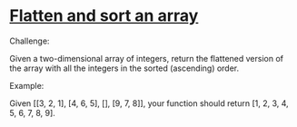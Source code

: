 # [Flatten and sort an array](https://www.codewars.com/kata/flatten-and-sort-an-array "https://www.codewars.com/kata/57ee99a16c8df7b02d00045f")

Challenge:

Given a two-dimensional array of integers, return the flattened version of the array with all the integers in the sorted (ascending) order.

Example:

Given [[3, 2, 1], [4, 6, 5], [], [9, 7, 8]], your function should return [1, 2, 3, 4, 5, 6, 7, 8, 9].